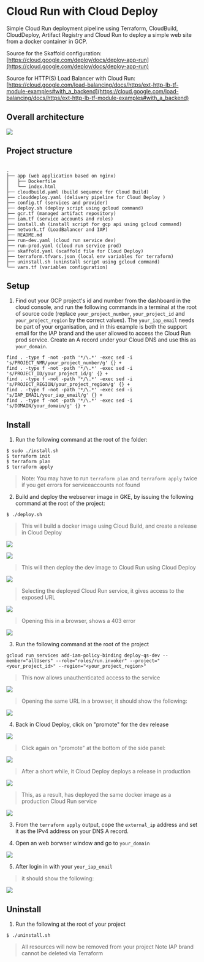 # Cloud Run with Cloud Deploy
Simple Cloud Run deployment pipeline using Terraform, CloudBuild, CloudDeploy, Artifact Registry and Cloud Run to deploy a simple web site from a docker container in GCP.

Source for the Skaffold configuration: [https://cloud.google.com/deploy/docs/deploy-app-run](https://cloud.google.com/deploy/docs/deploy-app-run)

Source for HTTP(S) Load Balancer with Cloud Run: [https://cloud.google.com/load-balancing/docs/https/ext-http-lb-tf-module-examples#with_a_backend](https://cloud.google.com/load-balancing/docs/https/ext-http-lb-tf-module-examples#with_a_backend)


## Overall architecture

![](imgs/13.png)


## Project structure
```

.
├── app (web application based on nginx)
│   ├── Dockerfile
│   └── index.html
├── cloudbuild.yaml (build sequence for Cloud Build)
├── clouddeploy.yaml (delivery pipeline for Cloud Deploy )
├── config.tf (services and provider)
├── deploy.sh (deploy script using gcloud command)
├── gcr.tf (managed artifact repository)
├── iam.tf (service accounts and roles)
├── install.sh (install script for gcp api using gcloud command)
├── network.tf (LoadBalancer and IAP)
├── README.md
├── run-dev.yaml (cloud run service dev)
├── run-prod.yaml (cloud run service prod)
├── skaffold.yaml (scaffold file for Cloud Deploy)
├── terraform.tfvars.json (local env variables for terraform)
├── uninstall.sh (uninstall script using gcloud command)
└── vars.tf (variables configuration)

```

## Setup

1. Find out your GCP project's id and number from the dashboard in the cloud console, and run the following commands in a terminal at the root of source code (replace `your_project_number`, `your_project_id` and `your_project_region` by the correct values). The `your_iap_email` needs be part of your organisation, and in this example is both the support email for the IAP brand and the user allowed to access the Cloud Run prod service. Create an A record under your Cloud DNS and use this as `your_domain`.
```shell
find . -type f -not -path '*/\.*' -exec sed -i 's/PROJECT_NMR/your_project_number/g' {} +
find . -type f -not -path '*/\.*' -exec sed -i 's/PROJECT_ID/your_project_id/g' {} +
find . -type f -not -path '*/\.*' -exec sed -i 's/PROJECT_REGION/your_project_region/g' {} +
find . -type f -not -path '*/\.*' -exec sed -i 's/IAP_EMAIL/your_iap_email/g' {} +
find . -type f -not -path '*/\.*' -exec sed -i 's/DOMAIN/your_domain/g' {} +
```

## Install

1. Run the following command at the root of the folder:
```shell 
$ sudo ./install.sh
$ terraform init
$ terraform plan
$ terraform apply
```

> Note: You may have to run `terraform plan` and `terraform apply` twice if you get errors for serviceaccounts not found

2. Build and deploy the webserver image in GKE, by issuing the following command at the root of the project:

```shell
$ ./deploy.sh
```

> This will build a docker image using Cloud Build, and create a release in Cloud Deploy

![](imgs/0.png)

![](imgs/1.png)

> This will then deploy the dev image to Cloud Run using Cloud Deploy

![](imgs/2.png)

> Selecting the deployed Cloud Run service, it gives access to the exposed URL

![](imgs/3.png)

> Opening this in a browser, shows a 403 error

![](imgs/4.png)


3. Run the following command at the root of the project

```shell 
gcloud run services add-iam-policy-binding deploy-qs-dev --member="allUsers" --role="roles/run.invoker" --project="<your_project_id>" --region="<your_project_region>"
```

> This now allows unauthenticated access to the service

![](imgs/5.png)

> Opening the same URL in a browser, it should show the following:

![](imgs/6.png)



4. Back in Cloud Deploy, click on "promote" for the dev release

![](imgs/1.png)

> Click again on "promote" at the bottom of the side panel:

![](imgs/7.png)

> After a short while, it Cloud Deploy deploys a release in production

![](imgs/8.png)

> This, as a result, has deployed the same docker image as a production Cloud Run service

![](imgs/9.png)


3. From the `terraform apply` output, cope the `external_ip` address and set it as the IPv4 address on your DNS A record.

4. Open an web borwser window and go to `your_domain`

![](imgs/14.png)

5. After login in with your `your_iap_email`

> it should show the following:

![](imgs/11.png)




## Uninstall


1. Run the following at the root of your project

```shell 
$ ./uninstall.sh
```

> All resources will now be removed from your project
> Note IAP brand cannot be deleted via Terraform
